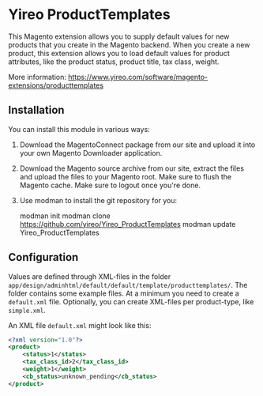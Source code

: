# Yireo ProductTemplates

This Magento extension allows you to supply default values for new products that you create in the Magento backend.
When you create a new product, this extension allows you to load default values for product attributes, 
like the product status, product title, tax class, weight. 

More information: https://www.yireo.com/software/magento-extensions/producttemplates

## Installation
You can install this module in various ways:

1) Download the MagentoConnect package from our site and upload it into your own Magento
Downloader application.

2) Download the Magento source archive from our site, extract the files and upload the
files to your Magento root. Make sure to flush the Magento cache. Make sure to logout 
once you're done.

3) Use modman to install the git repository for you:

    modman init
    modman clone https://github.com/yireo/Yireo_ProductTemplates
    modman update Yireo_ProductTemplates

## Configuration

Values are defined through XML-files in the folder `app/design/adminhtml/default/default/template/producttemplates/`.
The folder contains some example files. At a minimum you need to create a `default.xml` file. 
Optionally, you can create XML-files per product-type, like `simple.xml`.

An XML file `default.xml` might look like this:

```xml
<?xml version="1.0"?>
<product>
    <status>1</status>    
    <tax_class_id>2</tax_class_id>    
    <weight>1</weight>    
    <cb_status>unknown_pending</cb_status>    
</product>
```
